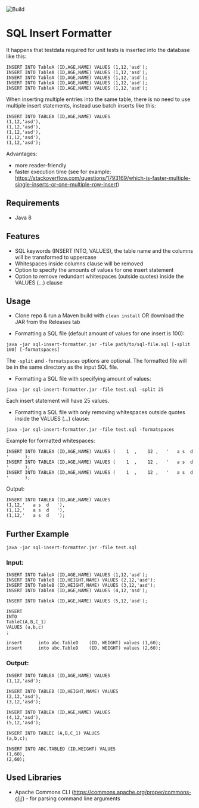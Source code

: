 ![Build](https://github.com/wideocean/sql-insert-formatter/workflows/Maven%20Build/badge.svg)

# SQL Insert Formatter
It happens that testdata required for unit tests is inserted into the database like this:
```
INSERT INTO TableA (ID,AGE,NAME) VALUES (1,12,'asd');
INSERT INTO TableA (ID,AGE,NAME) VALUES (1,12,'asd');
INSERT INTO TableA (ID,AGE,NAME) VALUES (1,12,'asd');
INSERT INTO TableA (ID,AGE,NAME) VALUES (1,12,'asd');
INSERT INTO TableA (ID,AGE,NAME) VALUES (1,12,'asd');
```
When inserting multiple entries into the same table, there is no need to use multiple insert statements, instead use batch inserts like this:
```
INSERT INTO TABLEA (ID,AGE,NAME) VALUES 
(1,12,'asd'),
(1,12,'asd'),
(1,12,'asd'),
(1,12,'asd'),
(1,12,'asd');
```
Advantages:
* more reader-friendly
* faster execution time (see for example: https://stackoverflow.com/questions/1793169/which-is-faster-multiple-single-inserts-or-one-multiple-row-insert)

## Requirements
* Java 8

## Features
* SQL keywords (INSERT INTO, VALUES), the table name and the columns will be transformed to uppercase
* Whitespaces inside columns clause will be removed
* Option to specify the amounts of values for one insert statement
* Option to remove redundant whitespaces (outside quotes) inside the VALUES (...) clause

## Usage
* Clone repo & run a Maven build with `clean install` OR download the JAR from the Releases tab

* Formatting a SQL file (default amount of values for one insert is 100):
```
java -jar sql-insert-formatter.jar -file path/to/sql-file.sql [-split 100] [-formatspaces]
```
The `-split` and `-formatspaces` options are optional. The formatted file will be in the same directory as the input SQL file.

* Formatting a SQL file with specifying amount of values:
```
java -jar sql-insert-formatter.jar -file test.sql -split 25
```
Each insert statement will have 25 values.

* Formatting a SQL file with only removing whitespaces outside quotes inside the VALUES (...) clause:
```
java -jar sql-insert-formatter.jar -file test.sql -formatspaces
```
Example for formatted whitespaces:
```
INSERT INTO TABLEA (ID,AGE,NAME) VALUES (    1  ,    12 ,   '   a s  d   '      );
INSERT INTO TABLEA (ID,AGE,NAME) VALUES (    1  ,    12 ,   '   a s  d   '      );
INSERT INTO TABLEA (ID,AGE,NAME) VALUES (    1  ,    12 ,   '   a s  d   '      );
```
Output:
```
INSERT INTO TABLEA (ID,AGE,NAME) VALUES 
(1,12,'   a s  d   '),
(1,12,'   a s  d   '),
(1,12,'   a s  d   ');
```

## Further Example

`java -jar sql-insert-formatter.jar -file test.sql`

### Input:
```
INSERT INTO TableA (ID,AGE,NAME) VALUES (1,12,'asd');
INSERT INTO TableB (ID,HEIGHT,NAME) VALUES (2,12,'asd');
INSERT INTO TableB (ID,HEIGHT,NAME) VALUES (3,12,'asd');
INSERT INTO TableA (ID,AGE,NAME) VALUES (4,12,'asd');

INSERT INTO TableA (ID,AGE,NAME) VALUES (5,12,'asd');

INSERT
INTO
TableC(A,B,C_1) 
VALUES (a,b,c)
;

insert      into abc.TableD    (ID, WEIGHT) values (1,60);
insert      into abc.TableD    (ID, WEIGHT) values (2,60);
```
### Output:
```
INSERT INTO TABLEA (ID,AGE,NAME) VALUES 
(1,12,'asd');

INSERT INTO TABLEB (ID,HEIGHT,NAME) VALUES 
(2,12,'asd'),
(3,12,'asd');

INSERT INTO TABLEA (ID,AGE,NAME) VALUES 
(4,12,'asd'),
(5,12,'asd');

INSERT INTO TABLEC (A,B,C_1) VALUES 
(a,b,c);

INSERT INTO ABC.TABLED (ID,WEIGHT) VALUES 
(1,60),
(2,60);
```

## Used Libraries
* Apache Commons CLI (https://commons.apache.org/proper/commons-cli/) - for parsing command line arguments
